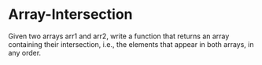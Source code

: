 # Array-Intersection
Given two arrays arr1 and arr2, write a function that returns an array containing their intersection, i.e., the elements that appear in both arrays, in any order.

